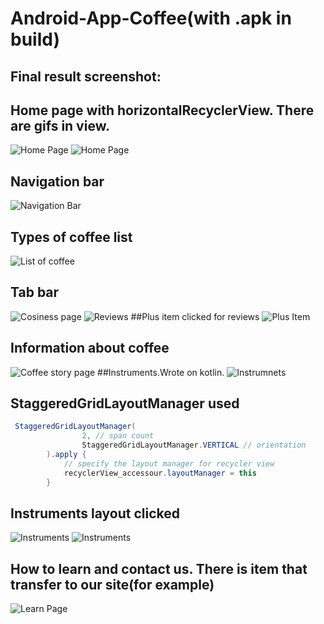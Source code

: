 # Android-App-Coffee(with .apk in build) 

## Final result screenshot:

## Home page with horizontalRecyclerView. There are gifs in view.
![Home Page](https://i.imgur.com/1aWOpC9.jpg)
![Home Page](https://i.imgur.com/T5ircKv.jpg)

## Navigation bar
![Navigation Bar](https://i.imgur.com/RuLs2mD.jpg)

## Types of coffee list
![List of coffee](https://i.imgur.com/WdWQjpe.jpg)

## Tab bar 
![Cosiness page](https://i.imgur.com/Eis4yET.jpg)
![Reviews](https://i.imgur.com/ha18Xuv.jpg)
##Plus item clicked for reviews
![Plus Item](https://i.imgur.com/ubXlueL.jpg)

## Information about coffee 
![Coffee story page](https://i.imgur.com/KDcvfhp.jpg)
##Instruments.Wrote on kotlin.
![Instrumnets](https://i.imgur.com/4pTsiKW.jpg)

## StaggeredGridLayoutManager used
```java
 StaggeredGridLayoutManager(
                2, // span count
                StaggeredGridLayoutManager.VERTICAL // orientation
        ).apply {
            // specify the layout manager for recycler view
            recyclerView_accessour.layoutManager = this
        }
```

## Instruments layout clicked 
![Instruments](https://i.imgur.com/ktrfTS8.jpg)
![Instruments](https://i.imgur.com/li0XqmF.jpg)
## How to learn and contact us. There is item that transfer to our site(for example)
![Learn Page](https://i.imgur.com/Fygp48Z.jpg)
